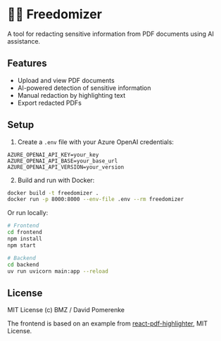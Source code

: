 # ⛓️‍💥 Freedomizer

A tool for redacting sensitive information from PDF documents using AI assistance.

## Features

- Upload and view PDF documents
- AI-powered detection of sensitive information
- Manual redaction by highlighting text
- Export redacted PDFs

## Setup

1. Create a `.env` file with your Azure OpenAI credentials:

```env
AZURE_OPENAI_API_KEY=your_key
AZURE_OPENAI_API_BASE=your_base_url
AZURE_OPENAI_API_VERSION=your_version
```

2. Build and run with Docker:

```bash
docker build -t freedomizer .
docker run -p 8000:8000 --env-file .env --rm freedomizer
```

Or run locally:

```bash
# Frontend
cd frontend
npm install
npm start

# Backend
cd backend
uv run uvicorn main:app --reload
```

## License

MIT License (c) BMZ / David Pomerenke

The frontend is based on an example from [react-pdf-highlighter](https://github.com/agentcooper/react-pdf-highlighter/), MIT License.
